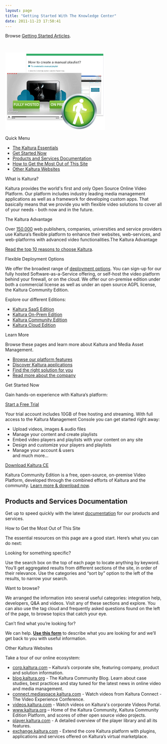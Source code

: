 ```yaml
---
layout: page
title: "Getting Started With The Knowledge Center"
date: 2011-11-23 17:50:41
---
```


Browse [Getting Started Articles][1].

 [1]: /search/category/getting-started

 

<img src="../../assets/196.img">

<p class="mce-heading-2">
  Quick Menu
</p>

*   [The Kaltura Essentials][2]
*   [Get Started Now][3]
*   [Products and Services Documentation][4]
*   [How to Get the Most Out of This Site][5]
*   [Other Kaltura Websites][6]

 [2]: #essentials
 [3]: #get-started-now
 [4]: #prod_servs_docs
 [5]: #get-the-most
 [6]: #other-kaltura-sites

<p class="mce-heading-1 mce-heading-2">
  <a name="essentials"></a>What is Kaltura?
</p>

Kaltura provides the world's first and only Open Source Online Video Platform. Our platform includes industry leading media management applications as well as a framework for developing custom apps. That basically means that we provide you with flexible video solutions to cover all of your needs - both now and in the future.

<span class="mce-heading-2 mce-heading-3">The Kaltura Advantage</span>

Over <a href="http://corp.kaltura.com/content/customers" target="_blank">150,000</a> web publishers, companies, universities and service providers use Kaltura’s flexible platform to enhance their websites, web-services, and web-platforms with advanced video functionalities.The Kaltura Advantage

<a href="http://corp.kaltura.com/Why-Kaltura" target="_blank">Read the top 10 reasons to choose Kaltura</a>.

<p class="mce-heading-3">
  Flexible Deployment Options
</p>

We offer the broadest range of <a href="http://corp.kaltura.com/Products/Deployment-Options" target="_blank">deployment options</a>. You can sign-up for our fully hosted Software-as-a-Service offering, or self-host the video platform behind your firewall, or on the cloud. We offer our on-premise edition under both a commercial license as well as under an open source AGPL license, the Kaltura Community Edition.

Explore our different Editions:

*   <a href="http://corp.kaltura.com/Deployment-Options/Kaltura-SaaS-Edition" target="_blank">Kaltura SaaS Edition </a>
*   <a href="http://corp.kaltura.com/Deployment-Options/Kaltura-On-Prem-Edition" target="_blank">Kaltura On-Prem Edition </a>
*   <a href="http://corp.kaltura.com/Deployment-Options/Kaltura-Community-Edition" target="_blank">Kaltura Community Edition </a>
*   <a href="http://corp.kaltura.com/Deployment-Options/Kaltura-Cloud-Edition" target="_blank">Kaltura Cloud Edition</a>

<p class="mce-heading-3">
  Learn More
</p>

Browse these pages and learn more about Kaltura and Media Asset Management.

*   <a href="http://corp.kaltura.com/products/video-platform-features" target="_blank">Browse our platform features</a>
*   <a href="http://corp.kaltura.com/Products/Video-Applications" target="_blank">Discover Kaltura applications</a>
*   <a href="http://corp.kaltura.com/Video-Solutions" target="_blank">Find the right solution for you</a>
*   <a href="http://corp.kaltura.com/Company/About-Kaltura" target="_blank">Read more about the company</a>

<p class="mce-heading-2">
  <a name="get-started-now"></a>Get Started Now
</p>

Gain hands-on experience with Kaltura’s platform:

<p class="mce-sub-heading">
  <a href="http://corp.kaltura.com/free-trial" target="_blank">Start a Free Trial</a>
</p>

[][7]Your trial account includes 10GB of free hosting and streaming. With full access to the Kaltura Management Console you can get started right away:

 [7]: /

*   Upload videos, images & audio files
*   Manage your content and create playlists
*   Embed video players and playlists with your content on any site
*   Design and customize your players and playlists
*   Manage your account & users  
    and much more...

<p class="mce-sub-heading">
  <a href="http://www.kaltura.org/project/community_edition_video_platform">Download Kaltura CE</a>
</p>

Kaltura Community Edition is a free, open-source, on-premise Video Platform, developed through the combined efforts of Kaltura and the community. [Learn more & download now][7].

<h2 class="mce-heading-2">
  <span><a name="prod_servs_docs"></a>Products and Services Documentation</span>
</h2>

Get up to speed quickly with the latest <a href="http://knowledge.kaltura.com/page/kaltura-products-and-services-documentation" target="_blank" title="Products and Services Documentation">documentation</a> for our products and services.

<p class="mce-heading-2">
  <a name="get-the-most"></a>How to Get the Most Out of This Site
</p>

The essential resources on this page are a good start. Here’s what you can do next: 

<p class="mce-heading-3">
  Looking for something specific?
</p>

Use the search box on the top of each page to locate anything by keyword. You’ll get aggregated results from different sections of the site, in order of their relevance. Use the categories and “sort by” option to the left of the results, to narrow your search.

<p class="mce-heading-3">
  Want to browse?
</p>

We arranged the information into several useful categories: integration help, developers, Q&A and videos. Visit any of these sections and explore. You can also use the tag cloud and frequently asked questions found on the left of the page, to browse topics that catch your eye.

<p class="mce-heading-3">
  Can’t find what you’re looking for?
</p>

We can help. **<a href="http://knowledge.kaltura.com/couldnt-find-what-youre-looking" target="_blank">Use this form</a>** to describe what you are looking for and we’ll get back to you with useful information.

<p class="mce-heading-2">
  <a name="other-kaltura-sites"></a>Other Kaltura Websites
</p>

Take a tour of our online ecosystem:

*   <a href="http://corp.kaltura.com" target="_blank">corp.kaltura.com</a> – Kaltura’s corporate site, featuring company, product and solution information.
*   <a href="http://blog.kaltura.org" target="_blank">blog.kaltura.org</a> - The Kaltura Community Blog. Learn about case studies, best practices and stay tuned for the latest news in online video and media management.
*   <a href="http://connect.mediaspace.kaltura.com" target="_blank">connect.mediaspace.kaltura.com</a> - Watch videos from Kaltura Connect - The Video Experience Conference.
*   <a href="http://videos.kaltura.com" target="_blank">videos.kaltura.com</a> - Watch videos on Kaltura's corporate Videos Portal.
*   <a href="http://www.kaltura.org" target="_blank">www.kaltura.org</a> – Home of the Kaltura Community, Kaltura Community Edition Platform, and scores of other open source video projects.
*   <a href="http://player.kaltura.com" target="_blank">player.kaltura.com</a> - A detailed overview of the player library and all its features. 
*   <a href="http://exchange.kaltura.com" target="_blank">exchange.kaltura.com</a> - Extend the core Kaltura platform with plugins, applications and services offered on Kaltura’s virtual marketplace.

 